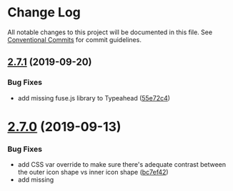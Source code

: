 # Change Log

All notable changes to this project will be documented in this file.
See [Conventional Commits](https://conventionalcommits.org) for commit guidelines.

## [2.7.1](https://github.com/bolt-design-system/bolt/tree/master/packages/components/bolt-typeahead/compare/v2.7.0...v2.7.1) (2019-09-20)


### Bug Fixes

* add missing fuse.js library to Typeahead ([55e72c4](https://github.com/bolt-design-system/bolt/tree/master/packages/components/bolt-typeahead/commit/55e72c4))





# [2.7.0](https://github.com/bolt-design-system/bolt/tree/master/packages/components/bolt-typeahead/compare/v2.6.0...v2.7.0) (2019-09-13)


### Bug Fixes

* add CSS var override to make sure there's adequate contrast between the outer icon shape vs inner icon shape ([bc7ef42](https://github.com/bolt-design-system/bolt/tree/master/packages/components/bolt-typeahead/commit/bc7ef42))
* add missing <style> tag for the parent <bolt-typeahead> component ([82443e3](https://github.com/bolt-design-system/bolt/tree/master/packages/components/bolt-typeahead/commit/82443e3))
* add missing component dependency ([e3fdc0c](https://github.com/bolt-design-system/bolt/tree/master/packages/components/bolt-typeahead/commit/e3fdc0c))
* add missing dependency ([c8f3ad0](https://github.com/bolt-design-system/bolt/tree/master/packages/components/bolt-typeahead/commit/c8f3ad0))
* fix eslint issues ([dc6a2eb](https://github.com/bolt-design-system/bolt/tree/master/packages/components/bolt-typeahead/commit/dc6a2eb))
* fix linting issue ([89f1f28](https://github.com/bolt-design-system/bolt/tree/master/packages/components/bolt-typeahead/commit/89f1f28))
* fix prettier / eslint issues ([ab80b1e](https://github.com/bolt-design-system/bolt/tree/master/packages/components/bolt-typeahead/commit/ab80b1e))
* fix prettier issues ([5a2bd89](https://github.com/bolt-design-system/bolt/tree/master/packages/components/bolt-typeahead/commit/5a2bd89))
* hide the clear button differently depending on if JS rendered vs HTML-rendered; minor styling updates to account for the new nested <bolt-autosuggest> sub-component ([1c12bf9](https://github.com/bolt-design-system/bolt/tree/master/packages/components/bolt-typeahead/commit/1c12bf9))
* make sure all Typeahead demos check to make sure the demo selector exists ([b623357](https://github.com/bolt-design-system/bolt/tree/master/packages/components/bolt-typeahead/commit/b623357))
* make sure to pass along config handling the maxResults option ([6e094cf](https://github.com/bolt-design-system/bolt/tree/master/packages/components/bolt-typeahead/commit/6e094cf))
* make sure to use the right method when rendering to the Light DOM ([422eeeb](https://github.com/bolt-design-system/bolt/tree/master/packages/components/bolt-typeahead/commit/422eeeb))
* refactor constructors for IE 11 support ([c841f68](https://github.com/bolt-design-system/bolt/tree/master/packages/components/bolt-typeahead/commit/c841f68))
* revert font weight change to results + remove vendor prefix for appearance CSS property ([26878c4](https://github.com/bolt-design-system/bolt/tree/master/packages/components/bolt-typeahead/commit/26878c4))
* update Jest snapshot for Typeahead ([8741271](https://github.com/bolt-design-system/bolt/tree/master/packages/components/bolt-typeahead/commit/8741271))
* update snapshots + linting updates ([fa59ce6](https://github.com/bolt-design-system/bolt/tree/master/packages/components/bolt-typeahead/commit/fa59ce6))


### Features

* add ability to conditionally enable / disable highlighting the search results ([0e0dfc9](https://github.com/bolt-design-system/bolt/tree/master/packages/components/bolt-typeahead/commit/0e0dfc9))
* add auto-generated scoped classname ([b233471](https://github.com/bolt-design-system/bolt/tree/master/packages/components/bolt-typeahead/commit/b233471))
* add customized version of classnames library with added support for CSS modules ([31dfc75](https://github.com/bolt-design-system/bolt/tree/master/packages/components/bolt-typeahead/commit/31dfc75))
* add Pattern Lab demo + component updates to support fully dynamic / async fetched search results ([82b7d41](https://github.com/bolt-design-system/bolt/tree/master/packages/components/bolt-typeahead/commit/82b7d41))
* add standalone typeahead demo without any docs included ([b85a513](https://github.com/bolt-design-system/bolt/tree/master/packages/components/bolt-typeahead/commit/b85a513))
* initially wire up typeahead ([9f19226](https://github.com/bolt-design-system/bolt/tree/master/packages/components/bolt-typeahead/commit/9f19226))
* iterating on the Typeahead API + examples ([d0e074a](https://github.com/bolt-design-system/bolt/tree/master/packages/components/bolt-typeahead/commit/d0e074a))
* update clear icon to "close-solid" ([ddc336c](https://github.com/bolt-design-system/bolt/tree/master/packages/components/bolt-typeahead/commit/ddc336c))
* wire up typeahead Twig + web component buildout ([8909c3a](https://github.com/bolt-design-system/bolt/tree/master/packages/components/bolt-typeahead/commit/8909c3a))
